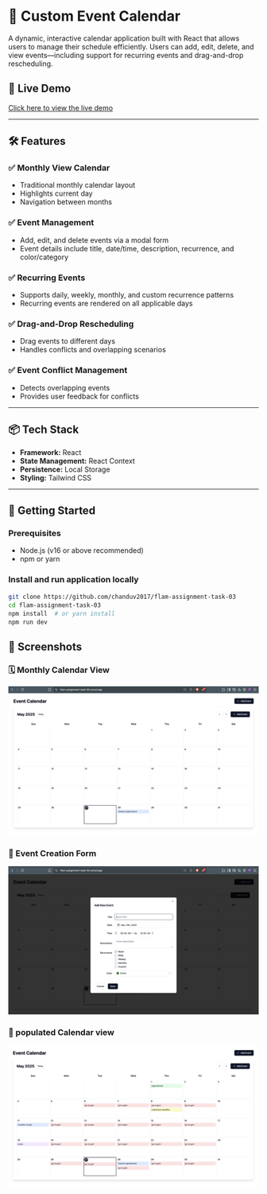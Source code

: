 # 📅 Custom Event Calendar

A dynamic, interactive calendar application built with React that allows users to manage their schedule efficiently. Users can add, edit, delete, and view events—including support for recurring events and drag-and-drop rescheduling.

## 🚀 Live Demo

[Click here to view the live demo]( https://flam-assignment-task-03.vercel.app/)

---

## 🛠 Features

### ✅ Monthly View Calendar
- Traditional monthly calendar layout
- Highlights current day
- Navigation between months

### ✅ Event Management
- Add, edit, and delete events via a modal form
- Event details include title, date/time, description, recurrence, and color/category

### ✅ Recurring Events
- Supports daily, weekly, monthly, and custom recurrence patterns
- Recurring events are rendered on all applicable days

### ✅ Drag-and-Drop Rescheduling
- Drag events to different days
- Handles conflicts and overlapping scenarios

### ✅ Event Conflict Management
- Detects overlapping events
- Provides user feedback for conflicts



---

## 📦 Tech Stack

- **Framework:** React
- **State Management:** React Context 
- **Persistence:** Local Storage
- **Styling:** Tailwind CSS 

---

## 🧩 Getting Started

### Prerequisites

- Node.js (v16 or above recommended)
- npm or yarn

### Install and run application locally

```bash
git clone https://github.com/chanduv2017/flam-assignment-task-03
cd flam-assignment-task-03
npm install  # or yarn install
npm run dev

```
## 📸 Screenshots

### 🗓 Monthly Calendar View
![Monthly Calendar View](./public/assets/calendar-view.png)

### 📝 Event Creation Form
![Event Form](./public/assets/event-form.png)

### 🔁 populated Calendar view
![populated view](./public/assets/populated-calender-view.png)

